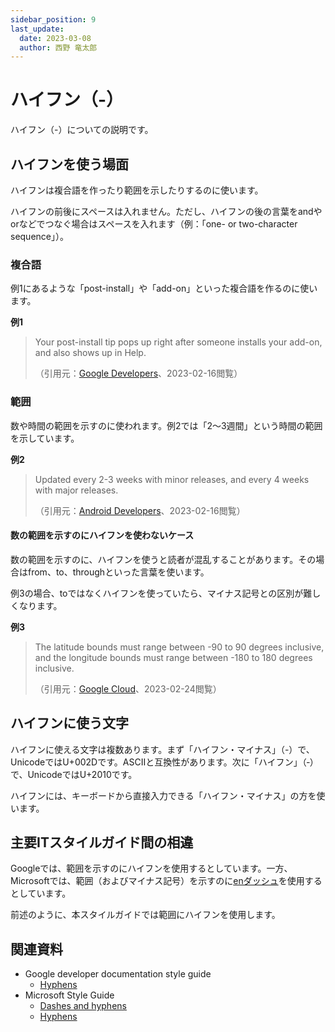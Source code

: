 ```yaml
---
sidebar_position: 9
last_update:
  date: 2023-03-08
  author: 西野 竜太郎
---
```


# ハイフン（-）

ハイフン（-）についての説明です。

## ハイフンを使う場面

ハイフンは複合語を作ったり範囲を示したりするのに使います。

ハイフンの前後にスペースは入れません。ただし、ハイフンの後の言葉をandやorなどでつなぐ場合はスペースを入れます（例：「one- or two-character sequence」）。

### 複合語

例1にあるような「post-install」や「add-on」といった複合語を作るのに使います。

**例1**

> Your post-install tip pops up right after someone installs your add-on, and also shows up in Help.
>
> （引用元：[Google Developers](https://developers.google.com/apps-script/add-ons/guides/editor-style)、2023-02-16閲覧）

### 範囲

数や時間の範囲を示すのに使われます。例2では「2〜3週間」という時間の範囲を示しています。

**例2**

> Updated every 2-3 weeks with minor releases, and every 4 weeks with major releases.
>
> （引用元：[Android Developers](https://developer.android.com/develop/ui/views/layout/webapps/webview-testing)、2023-02-16閲覧）

#### 数の範囲を示すのにハイフンを使わないケース

数の範囲を示すのに、ハイフンを使うと読者が混乱することがあります。その場合はfrom、to、throughといった言葉を使います。

例3の場合、toではなくハイフンを使っていたら、マイナス記号との区別が難しくなります。

**例3**

> The latitude bounds must range between -90 to 90 degrees inclusive, and the longitude bounds must range between -180 to 180 degrees inclusive.
>
> （引用元：[Google Cloud](https://cloud.google.com/java/docs/reference/proto-google-common-protos/latest/com.google.geo.type.Viewport)、2023-02-24閲覧）

## ハイフンに使う文字

ハイフンに使える文字は複数あります。まず「ハイフン・マイナス」（-）で、UnicodeではU+002Dです。ASCIIと互換性があります。次に「ハイフン」（‐）で、UnicodeではU+2010です。

ハイフンには、キーボードから直接入力できる「ハイフン・マイナス」の方を使います。

## 主要ITスタイルガイド間の相違

Googleでは、範囲を示すのにハイフンを使用するとしています。一方、Microsoftでは、範囲（およびマイナス記号）を示すのに[enダッシュ](../punctuation-symbol/dashes.md#enダッシュを使う場面)を使用するとしています。

前述のように、本スタイルガイドでは範囲にハイフンを使用します。

## 関連資料

- Google developer documentation style guide
    - [Hyphens](https://developers.google.com/style/hyphens)
- Microsoft Style Guide
    - [Dashes and hyphens](https://learn.microsoft.com/en-us/style-guide/punctuation/dashes-hyphens/)
    - [Hyphens](https://learn.microsoft.com/en-us/style-guide/punctuation/dashes-hyphens/hyphens)